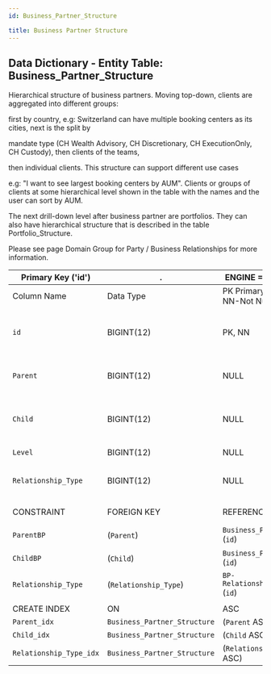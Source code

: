 ```yaml
---
id: Business_Partner_Structure

title: Business Partner Structure
---
```


## Data Dictionary - Entity Table: Business_Partner_Structure

Hierarchical structure of business partners. Moving top-down, clients are aggregated into different groups:

first by country, e.g: Switzerland can have multiple booking centers as its cities, next is the split by 
 
mandate type (CH Wealth Advisory, CH Discretionary, CH ExecutionOnly, CH Custody), then clients of the teams, 
 
then individual clients. This structure can support different use cases 

e.g: "I want to see largest booking centers by AUM". Clients or groups of clients at some hierarchical level shown in the table with the names and the user can sort by AUM. 

The next drill-down level after business partner are portfolios. They can also have hierarchical structure that is described in the table Portfolio_Structure.

Please see page Domain Group for Party / Business Relationships for more information. 
 
|Primary Key ('id')|.|ENGINE = InnoDB|||
|---|---|---|---|---|
| Column Name| Data Type|PK Primary Key, NN-Not Null, Null|Example|Comments|
|| 
|`id`| BIGINT(12) |PK, NN|1|PrimaryKey-ID, Not Null (auto creates)|
|`Parent`| BIGINT(12)| NULL|6|Top of hierarchy (parent) of BP|
|`Child`| BIGINT(12)| NULL|15|Under parent hierarchy (child) of BP|
|`Level`| BIGINT(12)| NULL|1|Level of Structure|
|`Relationship_Type`| BIGINT(12) |NULL|1|id of relationship type|  
||	  
| CONSTRAINT|FOREIGN KEY|REFERENCES |ON DELETE|ON UPDATE|
|`ParentBP`| (`Parent`)| `Business_Partner` (`id`)| NO ACTION| NO ACTION|
|`ChildBP`| (`Child`)| `Business_Partner` (`id`)| NO ACTION| NO ACTION|
|`Relationship_Type`| (`Relationship_Type`)| `BP-Relationship_Type` (`id`)| NO ACTION| NO ACTION|
||	  
| CREATE INDEX|ON|ASC|VISABLE||
|`Parent_idx`| `Business_Partner_Structure`| (`Parent` ASC)| VISIBLE||
|`Child_idx` |`Business_Partner_Structure`| (`Child` ASC)| VISIBLE||
|`Relationship_Type_idx` |`Business_Partner_Structure`| (`Relationship_Type` ASC)| VISIBLE||

